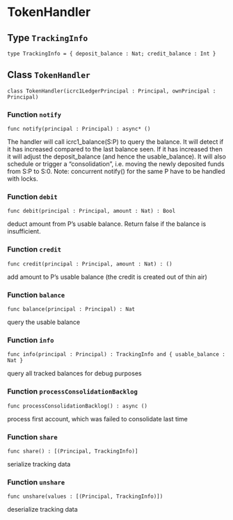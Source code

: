 # TokenHandler

## Type `TrackingInfo`
``` motoko
type TrackingInfo = { deposit_balance : Nat; credit_balance : Int }
```


## Class `TokenHandler`

``` motoko
class TokenHandler(icrc1LedgerPrincipal : Principal, ownPrincipal : Principal)
```


### Function `notify`
``` motoko
func notify(principal : Principal) : async* ()
```

The handler will call icrc1_balance(S:P) to query the balance. It will detect if it has increased compared
to the last balance seen. If it has increased then it will adjust the deposit_balance (and hence the usable_balance).
It will also schedule or trigger a “consolidation”, i.e. moving the newly deposited funds from S:P to S:0.
Note: concurrent notify() for the same P have to be handled with locks.


### Function `debit`
``` motoko
func debit(principal : Principal, amount : Nat) : Bool
```

deduct amount from P’s usable balance. Return false if the balance is insufficient.


### Function `credit`
``` motoko
func credit(principal : Principal, amount : Nat) : ()
```

 add amount to P’s usable balance (the credit is created out of thin air)


### Function `balance`
``` motoko
func balance(principal : Principal) : Nat
```

query the usable balance


### Function `info`
``` motoko
func info(principal : Principal) : TrackingInfo and { usable_balance : Nat }
```

query all tracked balances for debug purposes


### Function `processConsolidationBacklog`
``` motoko
func processConsolidationBacklog() : async ()
```

process first account, which was failed to consolidate last time


### Function `share`
``` motoko
func share() : [(Principal, TrackingInfo)]
```

serialize tracking data


### Function `unshare`
``` motoko
func unshare(values : [(Principal, TrackingInfo)])
```

deserialize tracking data
